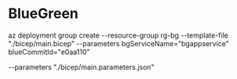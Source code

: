 # BlueGreen

az deployment group create --resource-group rg-bg --template-file "./bicep/main.bicep" --parameters bgServiceName="bgappservice" blueCommitId="e0aa110"



--parameters "./bicep/main.parameters.json"
